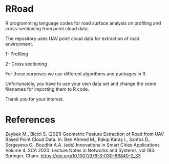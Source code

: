 # RRoad
R programming language codes for road surface analysis on profiling and cross-sectioning from point cloud data.

The repository uses UAV point cloud data for extraction of road environment.

1- Profiling

2- Cross sectioning

For these purposes we use different algorithms and packages in R.

Unfortunately, you have to use your own data set and change the some filenames for importing them to R code.

Thank you for your interest.

# References
Zeybek M., Biçici S. (2021) Geometric Feature Extraction of Road from UAV Based Point Cloud Data. In: Ben Ahmed M., Rakıp Karaș İ., Santos D., Sergeyeva O., Boudhir A.A. (eds) Innovations in Smart Cities Applications Volume 4. SCA 2020. Lecture Notes in Networks and Systems, vol 183. Springer, Cham. https://doi.org/10.1007/978-3-030-66840-2_33

